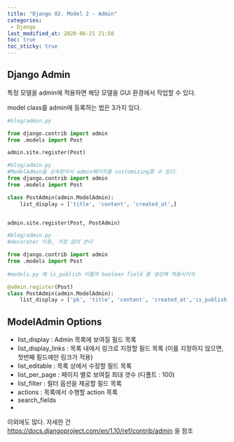 ```yaml
---
title: "Django 02. Model 2 - Admin"
categories:
 - Django
last_modified_at: 2020-06-21 21:58
toc: true
toc_sticky: true
---
```


## Django Admin

특정 모델을 admin에 적용하면 해당 모델을 GUI 환경에서 작업할 수 있다.

model class를 admin에 등록하는 법은 3가지 있다.

```python
#blog/admin.py

from django.contrib import admin
from .models import Post

admin.site.register(Post)
```

```python
#blog/admin.py
#ModelAdmin을 상속받아서 admin페이지를 customizing할 수 있다.
from django.contrib import admin
from .models import Post

class PostAdmin(admin.ModelAdmin):
    list_display = ['title', 'content', 'created_at',]


admin.site.register(Post, PostAdmin)
```

```python
#blog/admin.py
#decorator 이용, 가장 많이 쓴다

from django.contrib import admin
from .models import Post
 
#models.py 에 is_publish 이름의 boolean field 를 생성해 적용시키자

@admin.register(Post)
class PostAdmin(admin.ModelAdmin):
    list_display = ['pk', 'title', 'content', 'created_at','is_publish',]

```

## ModelAdmin Options

- list_display : Admin 목록에 보여질 필드 목록
- list_display_links : 목록 내에서 링크로 지정할 필드 목록 (이를 지정하지 않으면, 첫번째 필드에만 링크가 적용)
- list_editable : 목록 상에서 수정할 필드 목록
- list_per_page : 페이지 별로 보여질 최대 갯수 (디폴트 : 100)
- list_filter : 필터 옵션을 제공할 필드 목록
- actions : 목록에서 수행할 action 목록
- search_fields
- 

이외에도 많다. 자세한 건 <https://docs.djangoproject.com/en/1.10/ref/contrib/admin>
을 참조